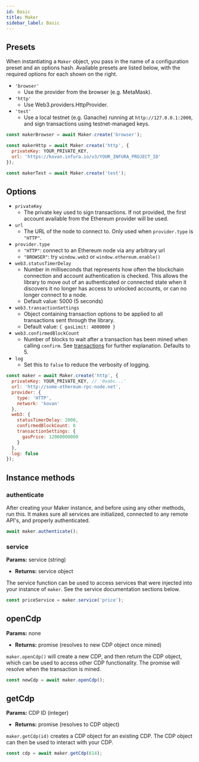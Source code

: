```yaml
---
id: Basic
title: Maker
sidebar_label: Basic
---
```


## Presets

When instantiating a `Maker` object, you pass in the name of a configuration preset and an options hash.
Available presets are listed below, with the required options for each shown on the right.

- `'browser'`
  - Use the provider from the browser (e.g. MetaMask).
- `'http'`
  - Use Web3.providers.HttpProvider.
- `'test'`
  - Use a local testnet (e.g. Ganache) running at `http://127.0.0.1:2000`, and sign transactions using testnet-managed keys.

```js
const makerBrowser = await Maker.create('browser');

const makerHttp = await Maker.create('http', {
  privateKey: YOUR_PRIVATE_KEY,
  url: 'https://kovan.infura.io/v3/YOUR_INFURA_PROJECT_ID'
});

const makerTest = await Maker.create('test');
```

## Options

- `privateKey`
  - The private key used to sign transactions. If not provided, the first account available from the Ethereum provider will be used.
- `url`
  - The URL of the node to connect to. Only used when `provider.type` is `"HTTP"`.
- `provider.type`
  - `"HTTP"`: connect to an Ethereum node via any arbitrary url
  - `"BROWSER"`: try `window.web3` or `window.ethereum.enable()`
- `web3.statusTimerDelay`
  - Number in milliseconds that represents how often the blockchain connection and account authentication is checked. This allows the library to move out of an authenticated or connected state when it discovers it no longer has access to unlocked accounts, or can no longer connect to a node.
  - Default value: 5000 (5 seconds)
- `web3.transactionSettings`
  - Object containing transaction options to be applied to all transactions sent through the library.
  - Default value: `{ gasLimit: 4000000 }`
- `web3.confirmedBlockCount`
  - Number of blocks to wait after a transaction has been mined when calling `confirm`. See [transactions](https://makerdao.com/documentation/#transactions) for further explanation. Defaults to 5.
- `log`
  - Set this to `false` to reduce the verbosity of logging.
```js
const maker = await Maker.create('http', {
  privateKey: YOUR_PRIVATE_KEY, // '0xabc...'
  url: 'http://some-ethereum-rpc-node.net',
  provider: {
    type: 'HTTP',
    network: 'kovan'
  },
  web3: {
    statusTimerDelay: 2000,
    confirmedBlockCount: 8
    transactionSettings: {
      gasPrice: 12000000000
    }
  },
  log: false
});
```

## Instance methods

### authenticate

After creating your Maker instance, and before using any other methods, run this. It makes sure all services are initialized, connected to any remote API's, and properly authenticated.

```js
await maker.authenticate();
```


### service

**Params:** service (string)

- **Returns:** service object

The service function can be used to access services that were injected into your instance of `maker`. See the service documentation sections below.
```js
const priceService = maker.service('price');
```


## openCdp

**Params:** none

- **Returns:** promise (resolves to new CDP object once mined)

`maker.openCdp()` will create a new CDP, and then return the CDP object, which can be used to access other CDP functionality.
The promise will resolve when the transaction is mined.

```js
const newCdp = await maker.openCdp();
```

## getCdp

**Params:** CDP ID (integer)

- **Returns:** promise (resolves to CDP object)

`maker.getCdp(id)` creates a CDP object for an existing CDP. The CDP object can then be used to interact with your CDP.

```js
const cdp = await maker.getCdp(614);
```

